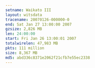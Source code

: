 ```yaml
---
setname: Waikato III
layout: witsdata
tracename: 20070126-000000-0
end: Sat Jan 27 13:00:00 2007
gzsize: 2,826 MB
len: 24:00:00
start: Fri Jan 26 13:00:01 2007
totalwirelen: 47,983 MB
pkts: 111 million
size: 8,367 MB
md5: abd336c8371e2062f21cfb7e55ec2338
---
```

